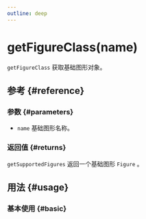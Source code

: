 ```yaml
---
outline: deep
---
```


# getFigureClass(name)
`getFigureClass` 获取基础图形对象。

## 参考 {#reference}
<!-- @include: @/@views/api/references/chart/getFigureClass.md -->

### 参数 {#parameters}
- `name` 基础图形名称。

### 返回值 {#returns}
`getSupportedFigures` 返回一个基础图形 `Figure` 。

## 用法 {#usage}
<script setup>
import GetFigureClass from '../../@views/api/samples/getFigureClass/index.vue'
</script>

### 基本使用 {#basic}
<GetFigureClass />